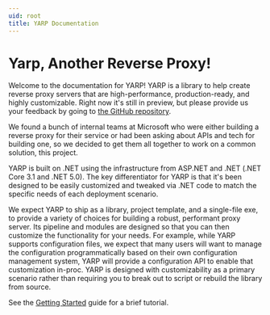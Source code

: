 ```yaml
---
uid: root
title: YARP Documentation
---
```


# Yarp, Another Reverse Proxy!

Welcome to the documentation for YARP! YARP is a library to help create reverse proxy servers that are high-performance, production-ready, and highly customizable. Right now it's still in preview, but please provide us your feedback by going to [the GitHub repository](https://github.com/microsoft/reverse-proxy).

We found a bunch of internal teams at Microsoft who were either building a reverse proxy for their service or had been asking about APIs and tech for building one, so we decided to get them all together to work on a common solution, this project.

YARP is built on .NET using the infrastructure from ASP.NET and .NET (.NET Core 3.1 and .NET 5.0). The key differentiator for YARP is that it's been designed to be easily customized and tweaked via .NET code to match the specific needs of each deployment scenario. 

We expect YARP to ship as a library, project template, and a single-file exe, to provide a variety of choices for building a robust, performant proxy server. Its pipeline and modules are designed so that you can then customize the functionality for your needs. For example, while YARP supports configuration files, we expect that many users will want to manage the configuration programmatically based on their own configuration management system, YARP will provide a configuration API to enable that customization in-proc. YARP is designed with customizability as a primary scenario rather than requiring you to break out to script or rebuild the library from source.

See the [Getting Started](xref:getting_started) guide for a brief tutorial.
